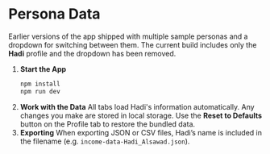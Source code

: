 # Persona Data

Earlier versions of the app shipped with multiple sample personas and a dropdown
for switching between them. The current build includes only the **Hadi** profile
and the dropdown has been removed.

1. **Start the App**
   ```bash
   npm install
   npm run dev
   ```
2. **Work with the Data**
   All tabs load Hadi's information automatically. Any changes you make are
   stored in local storage. Use the **Reset to Defaults** button on the Profile
   tab to restore the bundled data.
3. **Exporting**
   When exporting JSON or CSV files, Hadi’s name is included in the filename
   (e.g. `income-data-Hadi_Alsawad.json`).
